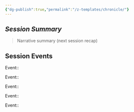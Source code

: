 ```yaml
---
{"dg-publish":true,"permalink":"/z-templates/chronicle/"}
---
```


## *Session Summary*

> Narrative summary (next session recap)

## Session Events

Event:: 

Event:: 

Event:: 

Event:: 

Event:: 
